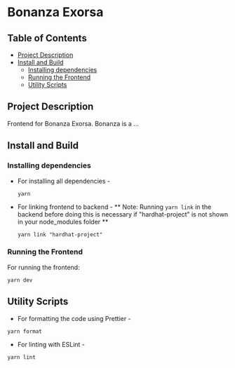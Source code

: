 # Bonanza Exorsa

## Table of Contents

- [Project Description](#project-description)
- [Install and Build](#install-and-build)
  - [Installing dependencies](#installing-dependencies)
  - [Running the Frontend](#running-the-frontend)
  - [Utility Scripts](#utility-scripts)

## Project Description

Frontend for Bonanza Exorsa. Bonanza is a ...

## Install and Build

### Installing dependencies

- For installing all dependencies -
  ```
  yarn
  ```

- For linking frontend to backend -
** Note: Running `yarn link` in the backend before doing this is necessary if "hardhat-project" is not shown in your node_modules folder **
  ```
  yarn link "hardhat-project"
  ```

### Running the Frontend

For running the frontend:
```
yarn dev
```

## Utility Scripts

- For formatting the code using Prettier -
```
yarn format
```

- For linting with ESLint -
```
yarn lint
```



